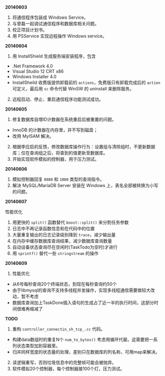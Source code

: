 **20140603**

1. 将通信程序包装成 Windows Service。
2. 与曾磊一起调试通信程序和数据库相关问题。
3. 校正项目计划书。
4. 用 PSService 实现远程操作 Windows service。

**20140604**

1. 用 InstallShield 生成服务端安装程序，包含
  - .Net Framework 4.0
  - Visual Studio 12 CRT x86
  - Windows Installer 4.0
  - InstallSheild 收费版提供卸载前的 `actions`，免费版只有卸载完成后的 `action` 可定义，最后用 `sc` 命令代替 WinSW 的 uninstall 来删除服务。
2. 远程启动、停止、重启通信程序功能测试成功。

**20140605**

1. 修复数据库自增ID计数器在系统重启后被重置的问题。
  - InnoDB 的计数器在内存里，并不写到磁盘；
  - 改用 MyISAM 解决。
2. 根据李应启的反馈，修改数据库操作行为：设置组与清除组时，不更新数据库；仅在查询组之后，将查到的值更新至数据库。
3. 开始实现软件模拟的控制器，用于压力测试。

**20140606**

1. 模拟控制器回复 `0080` 和 `1080` 类型的查询指令。
2. 解决 MySQL/MariaDB Server 安装在 Windows 上，表名全部被转换为小写的问题。

**20140607**

性能优化

1. 用更快的 `split()` 函数替代 `boost::split()` 来分割任务参数
2. 日志中不再记录函数信息和在代码中的位置
3. 大量重复输出的日志记录级别降到 `trace`，减少输出量
4. 在内存中缓存数据库查询结果，减少数据库查询数量
5. 自动设备状态查询尽在空闲时(TaskTodo为空时)才进行
6. 用 `sprintf()` 替代一些 `stringstream` 的操作

**20140609**

1. 性能优化
  - 从6号每秒查询20个终端状态，到现在每秒查询约50个
  - 由于libmysql的查询不支持多线程并发操作，实现多线程通信需要做较大改动，暂不考虑
  - 数据库查询加上TaskDone插入语句的生成占了近一半的执行时间，这部分时间很难再缩减了

**TODO**

1. 重构 `controller_connectin_sh_tcp_.cc` 代码。
  - 构建data数组时的重复N个 `num_to_bytes()` 考虑用循环代替。这需要把一系列状态类型加到容器里。
  - 归并同样宽度的状态量的处理，差别只在数据库的列名称，可用map来解决。
2. 读逻辑重写，否则垃圾信息中的完整帧可能会被抛弃。
3. 软件模拟20个控制器，每个控制器接100个灯，压力测试。
